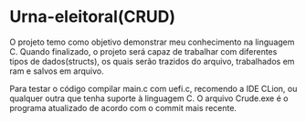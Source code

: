 # Urna-eleitoral(CRUD)
O projeto temo como objetivo demonstrar meu conhecimento na linguagem C. Quando finalizado, o projeto será capaz de trabalhar com diferentes tipos de dados(structs), os quais serão trazidos do arquivo, trabalhados em ram e salvos em arquivo. 

Para testar o código compilar main.c com uefi.c, recomendo a IDE CLion, ou qualquer outra que tenha suporte à linguagem C. O arquivo Crude.exe é o programa atualizado de acordo com o commit mais recente.
